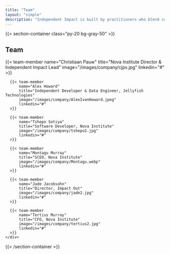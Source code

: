 ```yaml
---
title: "Team"
layout: "simple"
description: "Independent Impact is built by practitioners who blend community development, verification science, and software engineering."
---
```


{{< section-container class="py-20 bg-gray-50" >}}
  <div class="max-w-6xl mx-auto">
    <h2 class="text-3xl font-bold text-center mb-12">Team</h2>
    <div class="grid grid-cols-1 md:grid-cols-3 gap-8">
      {{< team-member 
          name="Christiaan Pauw"
          title="Nova Institute Director & Independent Impact Lead"
          image="/images/company/cjpx.jpg"
          linkedin="#"
      >}}

      {{< team-member 
          name="Alex Howard"
          title="Independent Developer & Data Engineer, Jellyfish Technologies"
          image="/images/company/AlexIvanHoward.jpeg"
          linkedin="#"
      >}}

      {{< team-member 
          name="Tshepo Sotiya"
          title="Software Developer, Nova Institute"
          image="/images/company/tshepo2.jpg"
          linkedin="#"
      >}}

      {{< team-member 
          name="Montagu Murray"
          title="SCEO, Nova Institute"
          image="/images/company/Montagu.webp"
          linkedin="#"
      >}}

      {{< team-member 
          name="Jade Jacobsohn"
          title="Director, Impact Out"
          image="/images/company/jade2.jpg"
          linkedin="#"
      >}}

      {{< team-member 
          name="Tertius Murray"
          title="CFO, Nova Institute"
          image="/images/company/tertius2.jpg"
          linkedin="#"
      >}}
    </div>
  </div>
{{< /section-container >}}
